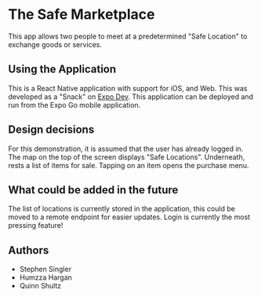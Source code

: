 # The Safe Marketplace
This app allows two people to meet at a predetermined "Safe Location" to exchange goods or services.

## Using the Application
This is a React Native application with support for iOS, and Web. This was developed as a "Snack" on [Expo Dev](https://expo.dev/).
This application can be deployed and run from the Expo Go mobile application.

## Design decisions
For this demonstration, it is assumed that the user has already logged in. The map on the top of the screen displays "Safe Locations". Underneath, rests a list of
items for sale. Tapping on an item opens the purchase menu.

## What could be added in the future
The list of locations is currently stored in the application, this could be moved to a remote endpoint for easier updates. Login is currently the most pressing
feature!

## Authors
* Stephen Singler
* Humzza Hargan
* Quinn Shultz

